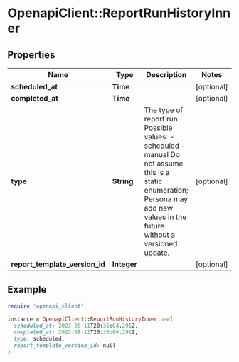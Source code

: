 # OpenapiClient::ReportRunHistoryInner

## Properties

| Name | Type | Description | Notes |
| ---- | ---- | ----------- | ----- |
| **scheduled_at** | **Time** |  | [optional] |
| **completed_at** | **Time** |  | [optional] |
| **type** | **String** | The type of report run  Possible values: - scheduled - manual    Do not assume this is a static enumeration; Persona may add new values in the future without a versioned update. | [optional] |
| **report_template_version_id** | **Integer** |  | [optional] |

## Example

```ruby
require 'openapi_client'

instance = OpenapiClient::ReportRunHistoryInner.new(
  scheduled_at: 2023-08-11T20:36:04.291Z,
  completed_at: 2023-08-11T20:36:04.291Z,
  type: scheduled,
  report_template_version_id: null
)
```

